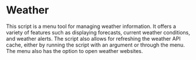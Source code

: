 Weather
=======

This script is a menu tool for managing weather information.
It offers a variety of features such as displaying forecasts, current weather conditions, and weather alerts.
The script also allows for refreshing the weather API cache, either by running the script with an argument or through the menu.
The menu also has the option to open weather websites.
